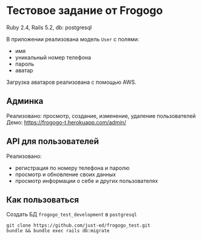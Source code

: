 # Тестовое задание от Frogogo
Ruby 2.4, Rails 5.2, db: postgresql

В приложении реализована модель `User` с полями:  
* имя
* уникальный номер телефона
* пароль
* аватар

Загрузка аватаров реализована с помощью AWS.

## Админка
Реализовано: просмотр, создание, изменение, удаление пользователей  
Демо: https://frogogo-t.herokuapp.com/admin/

## API для пользователей
Реализовано:
* регистрация по номеру телефона и паролю
* просмотр и обновление своих данных
* просмотр информации о себе и других пользователях

## Как пользоваться

Создать БД `frogogo_test_development` в `postgresql`

```
git clone https://github.com/just-ed/frogogo_test.git
bundle && bundle exec rails db:migrate
```

